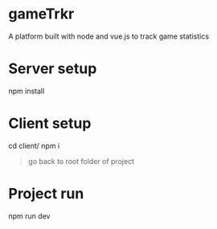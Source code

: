 # gameTrkr
A platform built with node and vue.js to track game statistics
# Server setup
npm install
# Client setup
cd client/
npm i
> go back to root folder of project
# Project run
npm run dev
